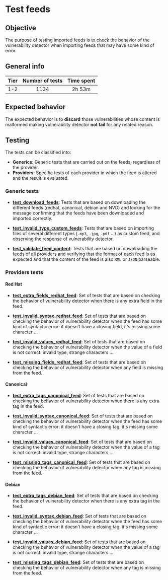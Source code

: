 # Test feeds

## Objective

The purpose of testing imported feeds is to check the behavior of the vulnerability detector when importing feeds that
may have some kind of error.

## General info

|Tier | Number of tests | Time spent |
|:--:|:--:|:--:|
| 1-2 | 1134 | 2h 53m |

## Expected behavior

The expected behavior is to **discard** those vulnerabilities whose content is malformed making vulnerability detector
**not fail** for any related reason.

## Testing

The tests can be classified into:

- **Generics**: Generic tests that are carried out on the feeds, regardless of the provider.
- **Providers**: Specific tests of each provider in which the feed is altered and the result is evaluated.

### Generic tests

- **[test_download_feeds](../doc/test_feeds/generic/test_download_feeds.md)**: Tests that are based on downloading the
different feeds (redhat, canonical, debian and NVD) and looking for the message confirming that the feeds have been
downloaded and imported correctly.

- **[test_invalid_type_custom_feeds](../doc/test_feeds/generic/test_invalid_type_custom_feeds.md)**: Tests that are
based on importing files of several different types (`.mp3`, `.jpg`, `.pdf` ...) as custom feed, and observing the
response of vulnerability detector.

- **[test_validate_feed_content](../doc/test_feeds/generic/test_validate_feed_content.md)**: Tests that are based on
downloading the feeds of all providers and verifying that the format of each feed is as expected and that the
content of the feed is also `XML` or `JSON` parseable.

### Providers tests

#### Red Hat

- **[test_extra_fields_redhat_feed](../doc/test_feeds/redhat/test_extra_fields_redhat_feed.md)**: Set of tests that are
based on checking the behavior of vulnerability detector when there is any extra field in the feed.

- **[test_invalid_syntax_redhat_feed](../doc/test_feeds/redhat/test_invalid_syntax_redhat_feed.md)**: Set of tests that
are based on checking the behavior of vulnerability detector when the feed has some kind of syntactic error: it doesn't
have a closing field, it's missing some character ...

- **[test_invalid_values_redhat_feed](../doc/test_feeds/redhat/test_invalid_values_redhat_feed.md)**: Set of tests that
are based on checking the behavior of vulnerability detector when the value of a field is not correct: invalid type,
strange characters ...

- **[test_missing_fields_redhat_feed](../doc/test_feeds/redhat/test_missing_fields_redhat_feed.md)**: Set of tests that
are based on checking the behavior of vulnerability detector when any field is missing from the feed.

#### Canonical

- **[test_extra_tags_canonical_feed](../doc/test_feeds/canonical/test_extra_tags_canonical_feed.md)**:  Set of tests
that are based on checking the behavior of vulnerability detector when there is any extra tag in the feed.

- **[test_invalid_syntax_canonical_feed](../doc/test_feeds/canonical/test_invalid_syntax_canonical_feed.md)**: Set of
tests that are based on checking the behavior of vulnerability detector when the feed has some kind of syntactic error:
it doesn't have a closing tag, it's missing some character ...

- **[test_invalid_values_canonical_feed](../doc/test_feeds/canonical/test_invalid_values_canonical_feed.md)**: Set of
tests that are based on checking the behavior of vulnerability detector when the value of a tag is not correct:
invalid type, strange characters ...

- **[test_missing_tags_canonical_feed](../doc/test_feeds/canonical/test_missing_tags_canonical_feed.md)**: Set of tests
that are based on checking the behavior of vulnerability detector when any tag is missing from the feed.

#### Debian

- **[test_extra_tags_debian_feed](../doc/test_feeds/debian/test_extra_tags_debian_feed.md)**: Set of tests that are
based on checking the behavior of vulnerability detector when there is any extra tag in the feed.

- **[test_invalid_syntax_debian_feed](../doc/test_feeds/debian/test_invalid_syntax_debian_feed.md)**: Set of tests that
are based on checking the behavior of vulnerability detector when the feed has some kind of syntactic error: it doesn't
have a closing tag, it's missing some character ...

- **[test_invalid_values_debian_feed](../doc/test_feeds/debian/test_invalid_values_debian_feed.md)**: Set of tests that
are based on checking the behavior of vulnerability detector when the value of a tag is not correct: invalid type,
strange characters ...

- **[test_missing_tags_debian_feed](../doc/test_feeds/debian/test_missing_tags_debian_feed.md)**: Set of tests that are
based on checking the behavior of vulnerability detector when any tag is missing from the feed.

